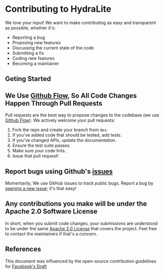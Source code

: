 # Contributing to HydraLite

We love your input! We want to make contributing as easy and transparent as possible, whether it's:

- Reporting a bug
- Proposing new features
- Discussing the current state of the code
- Submitting a fix
- Coding new features
- Becoming a maintainer

## Geting Started

## We Use [Github Flow](https://guides.github.com/introduction/flow/index.html), So All Code Changes Happen Through Pull Requests

Pull requests are the best way to propose changes to the codebase (we use [Github Flow](https://guides.github.com/introduction/flow/index.html)). We actively welcome your pull requests:

1. Fork the repo and create your branch from `dev`.
2. If you've added code that should be tested, add tests.
3. If you've changed APIs, update the documentation.
4. Ensure the test suite passes.
5. Make sure your code lints.
6. Issue that pull request!

## Report bugs using Github's [issues](https://github.com/hydralite/hydralite/issues)

Momentarily, We use GitHub issues to track public bugs. Report a bug by [opening a new issue](https://github.com/hydralite/hydralite/issues); it's that easy!

## Any contributions you make will be under the Apache 2.0 Software License

In short, when you submit code changes, your submissions are understood to be under the same [Apache 2.0 License](LICENSE) that covers the project. Feel free to contact the maintainers if that's a concern.

## References

This document was influenced by the open-source contribution guidelines for [Facebook's Draft](https://github.com/facebook/draft-js/blob/a9316a723f9e918afde44dea68b5f9f39b7d9b00/CONTRIBUTING.md)
